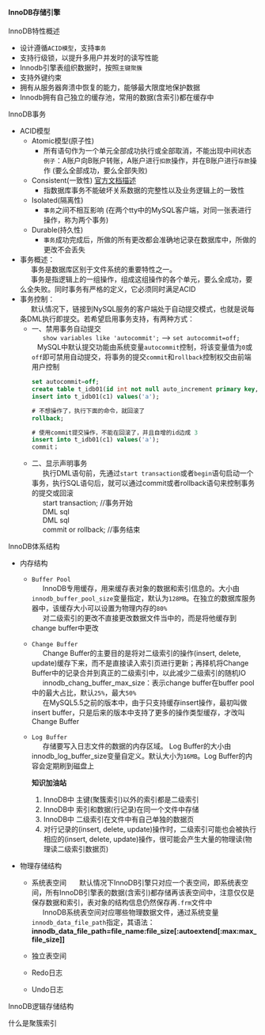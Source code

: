 #### InnoDB存储引擎

InnoDB特性概述
  - 设计遵循`ACID模型`，支持`事务`
  - 支持行级锁，以提升多用户并发时的读写性能
  - Innodb引擎表组织数据时，按照`主键聚簇`
  - 支持外键约束
  - 拥有从服务器奔溃中恢复的能力，能够最大限度地保护数据
  - Innodb拥有自己独立的缓存池，常用的数据(含索引)都在缓存中

InnoDB事务
  - ACID模型
    - Atomic模型(原子性)
      - 所有语句作为一个单元全部成功执行或全部取消，不能出现中间状态  
         `例子`：A账户向B账户转账，A账户进行`扣款`操作，并在B账户进行`存款`操作 (要么全部成功，要么全部失败)
    - Consistent(一致性) [官方文档描述](https://dev.mysql.com/doc/refman/5.7/en/mysql-acid.html)
      - 指数据库事务不能破坏关系数据的完整性以及业务逻辑上的一致性
    - Isolated(隔离性)
      - `事务`之间不相互影响 (在两个tty中的MySQL客户端，对同一张表进行操作，称为两个事务)
    - Durable(持久性)
      - `事务`成功完成后，所做的所有更改都会准确地记录在数据库中，所做的更改不会丢失
  - 事务概述：  
      &ensp; &ensp; 事务是数据库区别于文件系统的重要特性之一。  
      &ensp; &ensp; 事务是指逻辑上的一组操作，组成这组操作的各个单元，要么全成功，要么全失败。同时事务有严格的定义，它必须同时满足ACID
  - 事务控制：  
      &ensp; &ensp; 默认情况下，链接到NySQL服务的客户端处于自动提交模式，也就是说每条DML执行即提交。若希望启用事务支持，有两种方式：
      - 一、禁用事务自动提交  
          &ensp; &ensp; `show variables like 'autocommit';`  -->  `set autocommit=off;`  
          &ensp; MySQL中默认提交功能由系统变量`autocommit`控制，将该变量值为`0`或`off`即可禁用自动提交，将事务的提交`commit`和`rollback`控制权交由前端用户控制
          ``` sql
          set autocommit=off;
          create table t_idb01(id int not null auto_increment primary key, c1 varchar(20))ENGINE=innodb auto_increment=1;
          insert into t_idb01(c1) values('a');
          
          # 不想操作了，执行下面的命令，就回滚了
          rollback;
          
          # 使用commit提交操作，不能在回滚了，并且自增的id边成 3
          insert into t_idb01(c1) values('a');
          commit；
          ```
      - 二、显示声明事务  
          &ensp; &ensp; 执行DML语句前，先通过`start transaction`或者`begin`语句启动一个事务，执行SQL语句后，就可以通过commit或者rollback语句来控制事务的提交或回滚  
            &ensp; &ensp; start transaction; //事务开始  
              &ensp; &ensp; DML sql  
              &ensp; &ensp; DML sql  
            &ensp; &ensp; commit or rollback; //事务结束  

InnoDB体系结构
  - 内存结构
    - `Buffer Pool`  
      &ensp; &ensp; InnoDB专用缓存，用来缓存表对象的数据和索引信息的。大小由`innodb_buffer_pool_size`变量指定，默认为`128MB`。在独立的数据库服务器中，该缓存大小可以设置为物理内存的`80%`  
      &ensp; &ensp; 对二级索引的更改不直接更改数据文件当中的，而是将他缓存到 change buffer中更改
    - `Change Buffer`  
      &ensp; &ensp; Change Buffer的主要目的是将对二级索引的操作(insert, delete, update)缓存下来，而不是直接读入索引页进行更新；再择机将Change Buffer中的记录合并到真正的二级索引中，以此减少二级索引的随机IO  
      &ensp; &ensp; innodb_chang_buffer_max_size：表示change buffer在buffer pool中的最大占比，默认`25%`，最大`50%`  
      &ensp; &ensp; 在MySQL5.5之前的版本中，由于只支持缓存insert操作，最初叫做insert buffer，只是后来的版本中支持了更多的操作类型缓存，才改叫 Change Buffer  
    - `Log Buffer`  
      &ensp; &ensp; 存储要写入日志文件的数据的内存区域。 Log Buffer的大小由 innodb_log_buffer_size变量自定义。默认大小为`16MB`。Log Buffer的内容会定期刷到磁盘上
      
      __知识加油站__  
        1. InnoDB中 主键(聚簇索引)以外的索引都是二级索引  
        2. InnoDB中 索引和数据(行记录)在同一个文件中存储  
        3. InnoDB中 二级索引在文件中有自己单独的数据页  
        4. 对行记录的(insert, delete, update)操作时，二级索引可能也会被执行相应的(insert, delete, update)操作，很可能会产生大量的物理读(物理读二级索引数据页)    

- 物理存储结构
  - 系统表空间
    &ensp; &ensp; 默认情况下InnoDB引擎只对应一个表空间，即系统表空间，所有InnoDB引擎表的数据(含索引)都存储再该表空间中，注意仅仅是保存数据和索引，表对象的结构信息仍然保存再`.frm`文件中  
    &ensp; &ensp; InnoDB系统表空间对应哪些物理数据文件，通过系统变量`innodb_data_file_path`指定，其语法：  
    __innodb_data_file_path=file_name:file_size[:autoextend[:max:max_file_size]]__
  - 独立表空间
    
  - Redo日志
    
  - Undo日志
    

InnoDB逻辑存储结构

什么是聚簇索引
